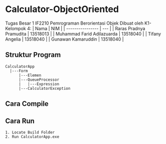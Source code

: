 # Calculator-ObjectOriented
Tugas Besar 1 IF2210 Pemrograman Berorientasi Objek
Dibuat oleh K1-Kelompok 4:
| Nama             | NIM |
| ---------------- | --- |
| Raras Pradnya Pramudita       | 13518013 |
| Muhammad Farid Adilazuarda     | 13518040 |
| Tifany Angelia      | 13518040 |
| Gunawan Kamaruddin      | 13518040 |

## Struktur Program
```
CalculatorApp
  |---Form
      |---Elemen
      |---QueueProcessor
      |   |---Expression
      |---CalculatorException
```
## Cara Compile

## Cara Run
```
1. Locate Build Folder
2. Run CalculatorApp.exe

